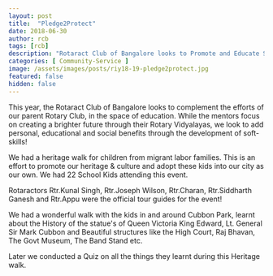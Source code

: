 ```yaml
---
layout: post
title:  "Pledge2Protect"
date: 2018-06-30
author: rcb
tags: [rcb]
description: "Rotaract Club of Bangalore looks to Promote and Educate School Kids about our Heritage and culture."
categories: [ Community-Service ]
image: /assets/images/posts/riy18-19-pledge2protect.jpg
featured: false
hidden: false
---
```


This year, the Rotaract Club of Bangalore looks to complement the efforts of our parent Rotary Club, in the space of education.
While the mentors focus on creating a brighter future through their Rotary Vidyalayas, we look to add personal, educational and social benefits through the development of soft-skills!

We had a heritage walk for children from migrant labor families. This is an effort to promote our heritage & culture and adopt these kids into our city as our own.
We had 22 School Kids attending this event.

Rotaractors Rtr.Kunal Singh, Rtr.Joseph Wilson, Rtr.Charan, Rtr.Siddharth Ganesh and Rtr.Appu were the official tour guides for the event!

We had a wonderful walk with the kids in and around Cubbon Park, learnt about the History of the statue's of Queen Victoria King Edward, Lt. General Sir Mark Cubbon and Beautiful structures like the High Court, Raj Bhavan, The Govt Museum, The Band Stand etc.

Later we conducted a Quiz on all the things they learnt during this Heritage walk.

